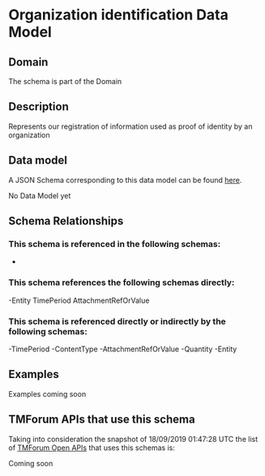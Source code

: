# Organization identification Data Model

## Domain

The  schema is part of the  Domain

## Description

Represents our registration of information used as proof of identity by an organization

## Data model

A JSON Schema corresponding to this data model can be found
[here](https://github.com/tmforum-rand/schemas/blob/master/EngagedParty/OrganizationIdentification.schema.json).

No Data Model yet

## Schema Relationships

### This schema is referenced in the following schemas:

-

### This schema references the following schemas directly:

-Entity
TimePeriod
AttachmentRefOrValue

### This schema is referenced directly or indirectly by the following schemas:

-TimePeriod
-ContentType
-AttachmentRefOrValue
-Quantity
-Entity



## Examples

Examples coming soon

## TMForum APIs that use this schema

Taking into consideration the snapshot of 18/09/2019 01:47:28 UTC the list of [TMForum Open APIs](https://www.tmforum.org/open-apis/) that uses this schemas is:

Coming soon